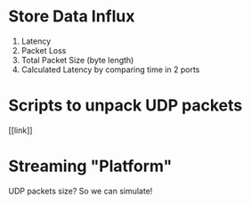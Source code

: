 # Store Data Influx
1. Latency
2. Packet Loss
3. Total Packet Size (byte length)
4. Calculated Latency by comparing time in 2 ports

# Scripts to unpack UDP packets
[[link]]

# Streaming "Platform"
UDP packets size? So we can simulate!
